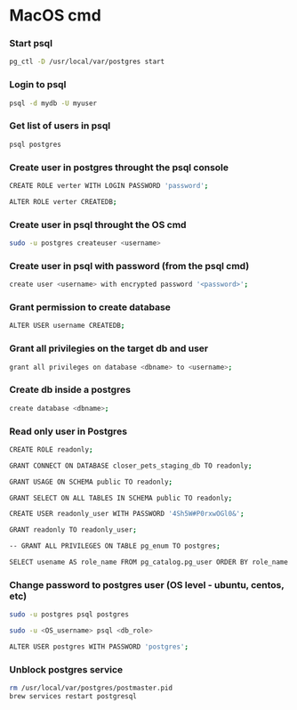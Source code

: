 # MacOS cmd

### Start psql
```bash
pg_ctl -D /usr/local/var/postgres start
```

### Login to psql
```bash
psql -d mydb -U myuser
```

### Get list of users in psql
```bash
psql postgres
```

### Create user in postgres throught the psql console
```bash
CREATE ROLE verter WITH LOGIN PASSWORD 'password';

ALTER ROLE verter CREATEDB;
```

### Create user in psql throught the OS cmd
```bash
sudo -u postgres createuser <username>
```

### Create user in psql with password (from the psql cmd)
```bash
create user <username> with encrypted password '<password>';
```

### Grant permission to create database
```bash
ALTER USER username CREATEDB;
```

### Grant all privilegies on the target db and user
```bash
grant all privileges on database <dbname> to <username>;
```

### Create db inside a postgres
```bash
create database <dbname>;
```

### Read only user in Postgres
```bash
CREATE ROLE readonly;

GRANT CONNECT ON DATABASE closer_pets_staging_db TO readonly;

GRANT USAGE ON SCHEMA public TO readonly;

GRANT SELECT ON ALL TABLES IN SCHEMA public TO readonly;

CREATE USER readonly_user WITH PASSWORD '4Sh5W#P0rxwOGl0&';

GRANT readonly TO readonly_user;

-- GRANT ALL PRIVILEGES ON TABLE pg_enum TO postgres;

SELECT usename AS role_name FROM pg_catalog.pg_user ORDER BY role_name desc;
```

### Change password to postgres user (OS level - ubuntu, centos, etc)
```bash
sudo -u postgres psql postgres

sudo -u <OS_username> psql <db_role>

ALTER USER postgres WITH PASSWORD 'postgres';
```

### Unblock postgres service
```bash
rm /usr/local/var/postgres/postmaster.pid
brew services restart postgresql
```
